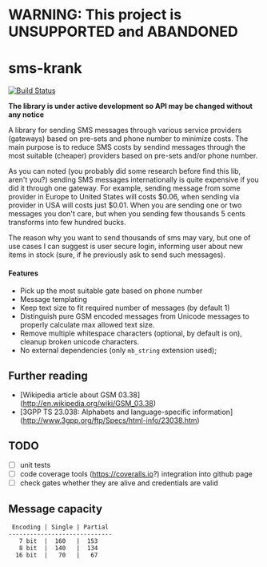 WARNING: This project is UNSUPPORTED and ABANDONED
==================================================



sms-krank
=========
[![Build Status](https://travis-ci.org/pinepain/sms-krank.png)](https://travis-ci.org/pinepain/sms-krank)

**The library is under active development so API may be changed without any notice**

A library for sending SMS messages through various service providers (gateways) based on pre-sets and phone number to minimize costs.
The main purpose is to reduce SMS costs by sendind messages through the most suitable (cheaper) providers based on pre-sets and/or phone number.

As you can noted (you probably did some research before find this lib, aren't you?) sending SMS messages internationally is quite expensive if you did it through one gateway. For example, sending message from some provider in Europe to United States will costs $0.06, when sending via provider in USA will costs just $0.01. When you are sending one or two messages you don't care, but when you sending few thousands 5 cents transforms into few hundred bucks.

The reason why you want to send thousands of sms may vary, but one of use cases I can suggest is user secure login, informing user about new items in stock (sure, if he previously ask to send such messages).


#### Features

* Pick up the most suitable gate based on phone number
* Message templating
* Keep text size to fit required number of messages (by default 1)
* Distinguish pure GSM encoded messages from Unicode messages to properly calculate max allowed text size.
* Remove multiple whitespace characters (optional, by default is on), cleanup broken unicode characters.
* No external dependencies (only `mb_string` extension used);

## Further reading

* [Wikipedia article about GSM 03.38] (http://en.wikipedia.org/wiki/GSM_03.38)
* [3GPP TS 23.038: Alphabets and language-specific information] (http://www.3gpp.org/ftp/Specs/html-info/23038.htm)

TODO
----

- [ ] unit tests
- [ ] code coverage tools (https://coveralls.io?) integration into github page
- [ ] check gates whether they are alive and credentials are valid

Message capacity
----------------
```
 Encoding | Single | Partial
-----------------------------
   7 bit  |  160   |  153
   8 bit  |  140   |  134
  16 bit  |   70   |   67

```
